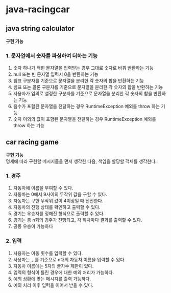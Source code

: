 # java-racingcar

## java string calculator

**구현 기능**
### 1. 문자열에서 숫자를 파싱하여 더하는 기능
1. 숫자 하나가 적힌 문자열을 입력받는 경우 그대로 숫자로 바꿔 반환하는 기능
2. null 또는 빈 문자열 입력시 0을 반환하는 기능
3. 쉼표 구분자를 기준으로 문자열을 분리한 각 숫자의 합을 반환하는 기능
4. 쉼표 또는 콜론 구분자를 기준으로 문자열을 분리한 각 숫자의 합을 반환하는 기능
5. 사용자가 임의로 설정한 구분자를 기준으로 문자열을 분리한 각 숫자의 합을 반환하는 기능
6. 음수가 포함된 문자열을 전달하는 경우 RuntimeException 예외를 throw 하는 기능
7. 숫자 이외의 값이 포함된 문자열을 전달하는 경우 RuntimeException 예외를 throw 하는 기능


## car racing game

**구현 기능** <br>
명세에 따라 구현할 메시지들을 먼저 생각한 다음, 책임을 할당할 객체를 생각한다.

### 1. 경주
1. 자동차에 이름을 부여할 수 있다.
2. 자동차는 0에서 9사이의 무작위 값을 구할 수 있다.
3. 자동차는 구한 무작위 값이 4이상일 때 전진한다.
4. 자동차의 진행 상태를 확인하고 출력할 수 있다.
5. 경기는 우승자를 정해진 형식으로 출력할 수 있다.
6. 경기는 총 n회의 경주가 진행되고, 각 회차마다 결과를 출력할 수 있다.
7. 공동 우승이 가능하다

### 2. 입력
1. 사용자는 이동 횟수를 입력할 수 있다.
2. 사용자는 `,` 를 기준으로 n대의 자동차 이름을 입력할 수 있다.
3. 자동차 이름에는 5자의 글자수 제한이 있다.
4. 입력의 형식이 틀린 경우에 대한 예외 처리가 가능하다.
5. 예외 상황에 맞는 메시지를 출력 가능하다.
6. 예외 처리 이후 입력을 이어서 받을 수 있다.